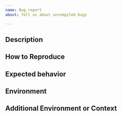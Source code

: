 ```yaml
---
name: Bug report
about: Tell us about uncompyle6 bugs

---
```


<!-- __Note:__ Bugs are not for asking questions about a problem you are trying to solve that involve the use of uncompyle6 along the way, although I may be more tolerent of this if you sponsor the project. Also, the unless you are a sponsor of the project, it may take a while, maybe a week or so, before the bug report is noticed, let alone acted upon. To set expectations, some legitimate bugs can take years to fix. Funding the project was added to address the problem that there are lots of people seeking help and reporting bugs, but few people who are willing to provide support on the other side. Have you read https://github.com/rocky/python-uncompyle6/blob/master/HOW-TO-REPORT-A-BUG.md ?


Please remove any of the optional sections if they are not applicable.

Prerequisites

* Make sure the bytecode you have can be disassembled with a
  disassembler and produces valid results.
* Don't put bytecode and corresponding source code on any service that
  requires registration to download.
* When you open a bug report there is no privacy. If the legitimacy of
  the activity is deemed suspicous, I may flag it as suspicious,
  making the issue even more easy to detect.

Bug reports that violate a prerequisite may be discarded.

-->

## Description

<!-- Add a clear and concise description of the bug. -->

## How to Reproduce

<!-- Please show both the *input* you gave and the
output you got in describing how to reproduce the bug:

or give a complete console log with input and output

```console
$ uncompyle6 <command-line-options>
...
$
```

Provide links to the Python bytecode. For example you can create a
gist with the information. If you have the correct source code, you
can add that too.

-->

## Expected behavior

<!-- Add a clear and concise description of what you expected to happen. -->

## Environment

<!-- _This section sometimes is optional but helpful to us._

Please modify for your setup

- Uncompyle6 version: output from  `uncompyle6 --version` or `pip show uncompyle6`
- Python version for the version of Python the byte-compiled the file: `python -c "import sys; print(sys.version)"` where `python` is the correct Cpython or Pypy binary.
- OS and Version: [e.g. Ubuntu bionic]

-->

## Additional Environment or Context

<!-- _This section is optional._

Add any other context about the problem here or special environment setup.

-->
